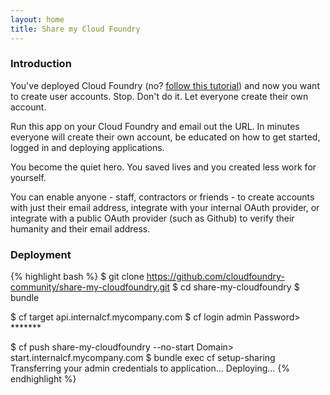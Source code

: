 ```yaml
---
layout: home
title: Share my Cloud Foundry
---
```


### Introduction

You've deployed Cloud Foundry (no? [follow this tutorial](https://github.com/cloudfoundry-community/bosh-cloudfoundry/tree/master/tutorials)) and now you want to create user accounts. Stop. Don't do it. Let everyone create their own account.

Run this app on your Cloud Foundry and email out the URL. In minutes everyone will create their own account, be educated on how to get started, logged in and deploying applications.

You become the quiet hero. You saved lives and you created less work for yourself.

You can enable anyone - staff, contractors or friends - to create accounts with just their email address, integrate with your internal OAuth provider, or integrate with a public OAuth provider (such as Github) to verify their humanity and their email address.

### Deployment

{% highlight bash %}
$ git clone https://github.com/cloudfoundry-community/share-my-cloudfoundry.git
$ cd share-my-cloudfoundry
$ bundle

$ cf target api.internalcf.mycompany.com
$ cf login admin
Password> *******

$ cf push share-my-cloudfoundry --no-start
Domain> start.internalcf.mycompany.com
$ bundle exec cf setup-sharing
Transferring your admin credentials to application...
Deploying...
{% endhighlight %}